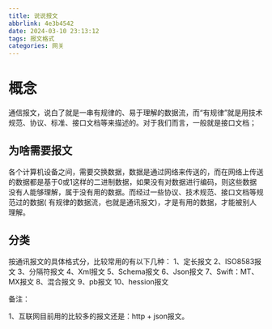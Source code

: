 ```yaml
---
title: 说说报文
abbrlink: 4e3b4542
date: 2024-03-10 23:13:12
tags: 报文格式
categories: 网关
---
```


# 概念

通信报文，说白了就是一串有规律的、易于理解的数据流，而“有规律”就是用技术规范、协议、标准、接口文档等来描述的。对于我们而言，一般就是接口文档；

## 为啥需要报文

各个计算机设备之间，需要交换数据，数据是通过网络来传送的，而在网络上传送的数据都是基于0或1这样的二进制数据，如果没有对数据进行编码，则这些数据没有人能够理解，属于没有用的数据。而经过一些协议、技术规范、接口文档等规范过的数据(
有规律的数据流，也就是通讯报文)，才是有用的数据，才能被别人理解。

## 分类

按通讯报文的具体格式分，比较常用的有以下几种：
1、定长报文
2、ISO8583报文
3、分隔符报文
4、Xml报文
5、Schema报文
6、Json报文
7、Swift：MT、MX报文
8、混合报文
9、pb报文
10、hession报文

备注：

1、互联网目前用的比较多的报文还是：http + json报文。